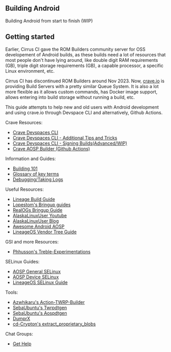 ## Building Android

Building Android from start to finish (WIP)

## Getting started

Earlier, Cirrus CI gave the ROM Builders community server for OSS developement of Android builds, as these builds need a lot of resources that most people don't have lying around, like double digit RAM requirements (GB), triple digit storage requirements (GB), a capable processor, a specific Linux environment, etc. 

Cirrus CI has discontinued ROM Builders around Nov 2023. Now, [crave.io](https://crave.io) is providing Build Servers with a pretty similar Queue System. It is also a lot more flexible as it allows custom commands, has Docker image support, allows entering into build storage without running a build, etc.

This guide attempts to help new and old users with Android development and using crave.io through Devspace CLI and alternatively, Github Actions.

Crave Resources:
- [Crave Devspaces CLI](/wiki/Crave_Devspace)
- [Crave Devspaces CLI - Additional Tips and Tricks](/wiki/Crave_Tricks)
- [Crave Devspaces CLI - Signing Builds(Advanced/WIP)](/wiki/Crave_Signing)
- [Crave AOSP Builder (Github Actions)](https://github.com/sounddrill31/crave_aosp_builder)

Information and Guides:
- [Building 101](/wiki/Building_101)
- [Glossary of key terms](/wiki/Glossary)
- [Debugging/Taking Logs](/wiki/Debugging)

Useful Resources:
- [Lineage Build Guide](https://wiki.lineageos.org/devices/bacon/build)
- [Lopestom's Bringup guides](https://gist.github.com/lopestom/)
- [RealOGs Bringup Guide](https://blog.realogs.in/android-device-tree-bringup)
- [AlaskaLinuxUser Youtube](https://www.youtube.com/channel/UCnGqG_jyyXmTzdamBpKfeHA)
- [AlaskaLinuxUser Blog](https://alaskalinuxuser3.ddns.net/)
- [Awesome Android AOSP](https://github.com/Akipe/awesome-android-aosp/blob/main/readme.md)
- [LineageOS Vendor Tree Guide](https://wiki.lineageos.org/proprietary_blobs.html)

GSI and more Resources:
- [Phhusson's Treble-Experimentations](https://github.com/phhusson/treble_experimentations/wiki)

SELinux Guides:
- [AOSP General SELinux](https://source.android.com/security/selinux/customize)
- [AOSP Device SELinux](https://source.android.com/security/selinux/device-policy)
- [LineageOS SELinux Guide](https://lineageos.org/engineering/HowTo-SELinux)

Tools:
- [Azwhikaru's Action-TWRP-Builder](https://github.com/azwhikaru/Action-TWRP-Builder)
- [SebaUbuntu's Twrpdtgen](https://github.com/twrpdtgen/twrpdtgen)
- [SebaUbuntu's Aospdtgen](https://github.com/sebaubuntu-python/aospdtgen)
- [DumprX](https://github.com/DumprX/DumprX)
- [cd-Crypton's extract_proprietary_blobs](https://github.com/cd-Crypton/extract_proprietary_blobs)

Chat Groups:
- [Get Help](/wiki/Get_Help)
